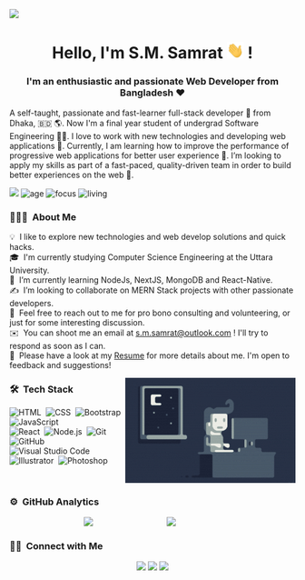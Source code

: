 ![](https://raw.githubusercontent.com/halfrost/halfrost/master/icons/header_.png)

<h1 align="center"> Hello, I'm S.M. Samrat <img src="https://raw.githubusercontent.com/ABSphreak/ABSphreak/master/gifs/Hi.gif" width="30px"> ! </h1>

<h3 align="center">I'm an enthusiastic and passionate Web Developer from Bangladesh ❤</h3> 

A self-taught, passionate and fast-learner full-stack developer 🎯 from Dhaka, 🇧🇩 🌎. Now I'm a final year student of undergrad Software Engineering 👨‍🎓. I love to work with new technologies and developing web applications 🔭. Currently, I am learning how to improve the performance of progressive web applications for better user experience 🌱. I’m looking to apply my skills as part of a fast-paced, quality-driven team in order to build better experiences on the web 🚀. 

![](https://visitor-badge.glitch.me/badge?page_id=s-m-samrat.s-m-samrat)
![age](https://img.shields.io/badge/age-23-blue)
![focus](https://img.shields.io/badge/focus-FullStack-brightgreen)
![living](https://img.shields.io/badge/living-Dhaka-3c9)

<!-- ## 👋 &nbsp;Hey there! S.M. Samrat -->

### 👨🏻‍💻 &nbsp;About Me

💡 &nbsp;I like to explore new technologies and web develop solutions and quick hacks.\
🎓 &nbsp;I'm currently studying Computer Science Engineering at the Uttara University.\
🌱 &nbsp;I’m currently learning NodeJs, NextJS, MongoDB and  React-Native.\
✍️ &nbsp;I’m looking to collaborate on MERN Stack projects with other passionate developers.\
💬 &nbsp;Feel free to reach out to me for pro bono consulting and volunteering, or just for some interesting discussion.\
✉️ &nbsp;You can shoot me an email at s.m.samrat@outlook.com ! I'll try to respond as soon as I can.\
📄 &nbsp;Please have a look at my [Resume]() for more details about me. I'm open to feedback and suggestions!

<img alt="Night Coding" src="https://raw.githubusercontent.com/AVS1508/AVS1508/master/assets/Night-Coding.gif" align="right"/>

### 🛠 &nbsp;Tech Stack

![HTML](https://img.shields.io/badge/-HTML-05122A?style=flat&logo=HTML5)&nbsp;
![CSS](https://img.shields.io/badge/-CSS-05122A?style=flat&logo=CSS3&logoColor=1572B6)&nbsp;
![Bootstrap](https://img.shields.io/badge/-Bootstrap-05122A?style=flat&logo=bootstrap&logoColor=563D7C)&nbsp;
![JavaScript](https://img.shields.io/badge/-JavaScript-05122A?style=flat&logo=javascript)\
![React](https://img.shields.io/badge/-React-05122A?style=flat&logo=react)&nbsp;
![Node.js](https://img.shields.io/badge/-Node.js-05122A?style=flat&logo=node.js)&nbsp;
![Git](https://img.shields.io/badge/-Git-05122A?style=flat&logo=git)&nbsp;
![GitHub](https://img.shields.io/badge/-GitHub-05122A?style=flat&logo=github)\
![Visual Studio Code](https://img.shields.io/badge/-Visual%20Studio%20Code-05122A?style=flat&logo=visual-studio-code&logoColor=007ACC)&nbsp;
![Illustrator](https://img.shields.io/badge/-Illustrator-05122A?style=flat&logo=adobe-illustrator)&nbsp;
![Photoshop](https://img.shields.io/badge/-Photoshop-05122A?style=flat&logo=adobe-photoshop)&nbsp;

<br />

### ⚙️ &nbsp;GitHub Analytics

<p align="center">
<a href="https://github.com/s-m-samrat">
  <img  src="https://github-readme-stats.vercel.app/api?username=s-m-samrat&show_icons=true&hide_border=true&theme=radical" width="45%" align="right" >
  <img  src="https://github-readme-streak-stats.herokuapp.com/?user=s-m-samrat&theme=radical" width="45%" >
</a>
</p>

### 🤝🏻 &nbsp;Connect with Me

<div align="center">
  
[<img src="https://img.shields.io/badge/linkedin-%230077B5.svg?&style=for-the-badge&logo=linkedin&logoColor=white">](https://www.linkedin.com/in/ims4mrat/)
[<img src="https://img.shields.io/badge/instagram-%23E4405F.svg?&style=for-the-badge&logo=instagram&logoColor=white">](https://www.instagram.com/ims4mrat/)
[<img src="https://img.shields.io/badge/facebook-%231877F2.svg?&style=for-the-badge&logo=facebook&logoColor=white">](https://www.facebook.com/ims4mrat)

</div>
